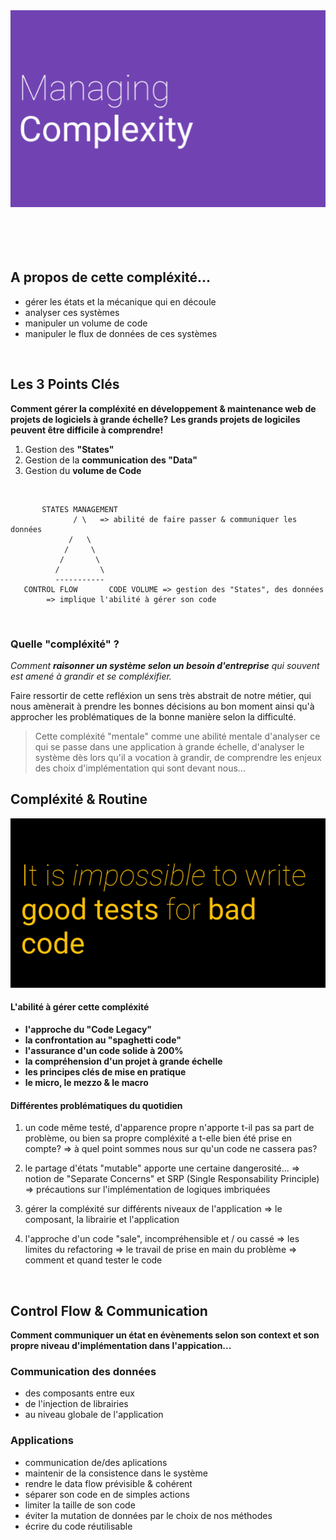 <div align="center">

  <img src="assets/managing-complexity-hero.png" alt="managing-complexity-hero-pic">

</div>

<br>
<br>
<br>
<br>

## A propos de cette compléxité...

- gérer les états et la mécanique qui en découle
- analyser ces systèmes
- manipuler un volume de code 
- manipuler le flux de données de ces systèmes

<br> 

## Les 3 Points Clés

**Comment gérer la compléxité en développement & maintenance web de projets de logiciels à grande échelle?**
**Les grands projets de logiciles peuvent être difficile à comprendre!**

1. Gestion des **"States"**
1. Gestion de la **communication des "Data"**
1. Gestion du **volume de Code**

<br> 

           STATES MANAGEMENT 
                  / \   => abilité de faire passer & communiquer les données
                 /   \
                /     \
               /       \
              /         \
              ----------- 
       CONTROL FLOW       CODE VOLUME => gestion des "States", des données
            => implique l'abilité à gérer son code

<br> 

### Quelle "compléxité" ?

*Comment **raisonner un système selon un besoin d'entreprise** qui souvent est 
amené à grandir et se compléxifier.*

Faire ressortir de cette refléxion un sens très abstrait de notre métier, 
qui nous amènerait à prendre les bonnes décisions au bon moment ainsi qu'à
approcher les problématiques de la bonne manière selon la difficulté.

> Cette compléxité "mentale" comme une abilité mentale d'analyser ce qui se passe
> dans une application à grande échelle, d'analyser le système dès lors qu'il
> a vocation à grandir, de comprendre les enjeux des choix d'implémentation qui 
> sont devant nous...

## Compléxité & Routine

<img src="assets/quote2.png" alt="quote about testing bad code">

<br> 


#### L'abilité à gérer cette compléxité

- **l'approche du "Code Legacy"**
- **la confrontation au "spaghetti code"**
- **l'assurance d'un code solide à 200%**
- **la compréhension d'un projet à grande échelle**
- **les principes clés de mise en pratique**
- **le micro, le mezzo & le macro**

#### Différentes problématiques du quotidien

1. un code même testé, d'apparence propre n'apporte t-il pas sa part de problème, ou bien sa propre compléxité a t-elle bien été prise en compte?
   => à quel point sommes nous sur qu'un code ne cassera pas?

1. le partage d'états "mutable" apporte une certaine dangerosité...
  => notion de "Separate Concerns" et SRP (Single Responsability Principle)
  => précautions sur l'implémentation de logiques imbriquées

1. gérer la compléxité sur différents niveaux de l'application
  => le composant, la librairie et l'application 

1. l'approche d'un code "sale", incompréhensible et / ou cassé
  => les limites du refactoring
  => le travail de prise en main du problème
  => comment et quand tester le code

<br> 

## Control Flow & Communication

**Comment communiquer un état en évènements selon son context et son propre niveau d'implémentation dans l'appication...**




### Communication des données
 
- des composants entre eux
- de l'injection de librairies
- au niveau globale de l'application

### Applications

- communication de/des aplications
- maintenir de la consistence dans le système
- rendre le data flow prévisible & cohérent
- séparer son code en de simples actions 
- limiter la taille de son code
- éviter la mutation de données par le choix de nos méthodes
- écrire du code réutilisable
  